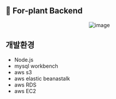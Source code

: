 ## 🌳 For-plant Backend
<div style="margin: 0 auto; text-align: center;" align= "center">
  <img src="https://github.com/user-attachments/assets/b943fdb2-e68b-49ed-adda-f26507bd203e" alt="image" />
</div>

## 개발환경
+ Node.js
+ mysql workbench
+ aws s3
+ aws elastic beanastalk
+ aws RDS
+ aws EC2
